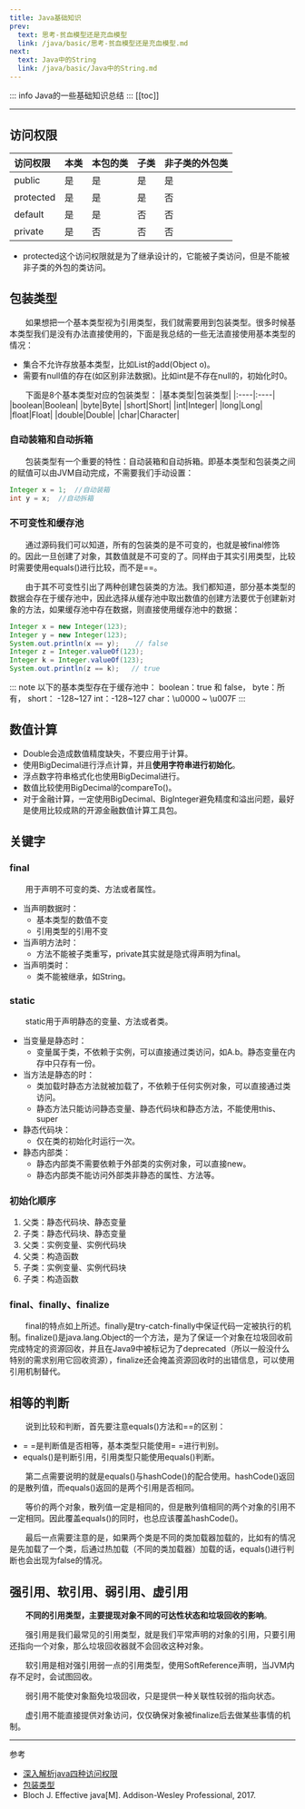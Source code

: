 ```yaml
---
title: Java基础知识
prev:
  text: 思考-贫血模型还是充血模型
  link: /java/basic/思考-贫血模型还是充血模型.md
next:
  text: Java中的String
  link: /java/basic/Java中的String.md
---
```

::: info
Java的一些基础知识总结
:::
[[toc]]

***
## 访问权限
|访问权限|本类|本包的类|子类|非子类的外包类|
|:----|:----|:----|:----|:----|
|public|是|是|是|是|
|protected|是|是|是|否|
|default|是|是|否|否|
|private|是|否|否|否|

- protected这个访问权限就是为了继承设计的，它能被子类访问，但是不能被非子类的外包的类访问。

## 包装类型
&#8195;&#8195;如果想把一个基本类型视为引用类型，我们就需要用到包装类型。很多时候基本类型我们是没有办法直接使用的，下面是我总结的一些无法直接使用基本类型的情况：

- 集合不允许存放基本类型，比如List的add(Object o)。
- 需要有null值的存在(如区别非法数据)。比如int是不存在null的，初始化时0。

&#8195;&#8195;下面是8个基本类型对应的包装类型：
|基本类型|包装类型|
|:----|:----|
|boolean|Boolean|
|byte|Byte|
|short|Short|
|int|Integer|
|long|Long|
|float|Float|
|double|Double|
|char|Character|

### 自动装箱和自动拆箱
&#8195;&#8195;包装类型有一个重要的特性：自动装箱和自动拆箱。即基本类型和包装类之间的赋值可以由JVM自动完成，不需要我们手动设置：
```java 
Integer x = 1;  //自动装箱
int y = x;  //自动拆箱
```
### 不可变性和缓存池
&#8195;&#8195;通过源码我们可以知道，所有的包装类的是不可变的，也就是被final修饰的。因此一旦创建了对象，其数值就是不可变的了。同样由于其实引用类型，比较时需要使用equals()进行比较，而不是==。

&#8195;&#8195;由于其不可变性引出了两种创建包装类的方法。我们都知道，部分基本类型的数据会存在于缓存池中，因此选择从缓存池中取出数值的创建方法要优于创建新对象的方法，如果缓存池中存在数据，则直接使用缓存池中的数据：
```java 
Integer x = new Integer(123);
Integer y = new Integer(123);
System.out.println(x == y);    // false
Integer z = Integer.valueOf(123);
Integer k = Integer.valueOf(123);
System.out.println(z == k);   // true
```
::: note
以下的基本类型存在于缓存池中：
boolean：true 和 false，
byte：所有，
short： -128~127
int：-128~127
char：\u0000 ~ \u007F
:::

## 数值计算
- Double会造成数值精度缺失，不要应用于计算。
- 使用BigDecimal进行浮点计算，并且**使用字符串进行初始化**。
- 浮点数字符串格式化也使用BigDecimal进行。
- 数值比较使用BigDecimal的compareTo()。
- 对于金融计算，一定使用BigDecimal、BigInteger避免精度和溢出问题，最好是使用比较成熟的开源金融数值计算工具包。


## 关键字
### final
&#8195;&#8195;用于声明不可变的类、方法或者属性。
- 当声明数据时：
  - 基本类型的数值不变
  - 引用类型的引用不变
- 当声明方法时：
  - 方法不能被子类重写，private其实就是隐式得声明为final。
- 当声明类时：
  - 类不能被继承，如String。

### static
&#8195;&#8195;static用于声明静态的变量、方法或者类。
- 当变量是静态时：
  - 变量属于类，不依赖于实例，可以直接通过类访问，如A.b。静态变量在内存中只存有一份。
- 当方法是静态的时：
  - 类加载时静态方法就被加载了，不依赖于任何实例对象，可以直接通过类访问。
  - 静态方法只能访问静态变量、静态代码块和静态方法，不能使用this、super
- 静态代码块：
  - 仅在类的初始化时运行一次。
- 静态内部类：
  - 静态内部类不需要依赖于外部类的实例对象，可以直接new。
  - 静态内部类不能访问外部类非静态的属性、方法等。

### 初始化顺序
1. 父类：静态代码块、静态变量
2. 子类：静态代码块、静态变量
3. 父类：实例变量、实例代码块
4. 父类：构造函数
5. 子类：实例变量、实例代码块
6. 子类：构造函数


### final、finally、finalize
&#8195;&#8195;final的特点如上所述。finally是try-catch-finally中保证代码一定被执行的机制。finalize()是java.lang.Object的一个方法，是为了保证一个对象在垃圾回收前完成特定的资源回收，并且在Java9中被标记为了deprecated（所以一般没什么特别的需求别用它回收资源），finalize还会掩盖资源回收时的出错信息，可以使用引用机制替代。


## 相等的判断
&#8195;&#8195;说到比较和判断，首先要注意equals()方法和==的区别：
- = =是判断值是否相等，基本类型只能使用= =进行判别。
- equals()是判断引用，引用类型只能使用equals()判断。

&#8195;&#8195;第二点需要说明的就是equals()与hashCode()的配合使用。hashCode()返回的是散列值，而equals()返回的是两个引用是否相同。

&#8195;&#8195;等价的两个对象，散列值一定是相同的，但是散列值相同的两个对象的引用不一定相同。因此覆盖equals()的同时，也总应该覆盖hashCode()。

&#8195;&#8195;最后一点需要注意的是，如果两个类是不同的类加载器加载的，比如有的情况是先加载了一个类，后通过热加载（不同的类加载器）加载的话，equals()进行判断也会出现为false的情况。

## 强引用、软引用、弱引用、虚引用
&#8195;&#8195;**不同的引用类型，主要提现对象不同的可达性状态和垃圾回收的影响**。

&#8195;&#8195;强引用是我们最常见的引用类型，就是我们平常声明的对象的引用，只要引用还指向一个对象，那么垃圾回收器就不会回收这种对象。

&#8195;&#8195;软引用是相对强引用弱一点的引用类型，使用SoftReference声明，当JVM内存不足时，会试图回收。

&#8195;&#8195;弱引用不能使对象豁免垃圾回收，只是提供一种关联性较弱的指向状态。

&#8195;&#8195;虚引用不能直接提供对象访问，仅仅确保对象被finalize后去做某些事情的机制。

***
参考
- [深入解析java四种访问权限](https://www.cnblogs.com/java-chen-hao/p/10399947.html)
- [包装类型](https://www.liaoxuefeng.com/wiki/1252599548343744/1260473794166400)
- Bloch J. Effective java[M]. Addison-Wesley Professional, 2017.